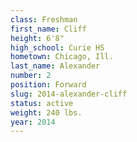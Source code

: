 ```yaml
---
class: Freshman
first_name: Cliff
height: 6'8"
high_school: Curie HS
hometown: Chicago, Ill.
last_name: Alexander
number: 2
position: Forward
slug: 2014-alexander-cliff
status: active
weight: 240 lbs.
year: 2014
---
```

